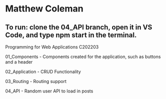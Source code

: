 # Matthew Coleman


## To run: clone the 04_API branch, open it in VS Code, and type npm start in the terminal.

Programming for Web Applications C202203

01_Components - Components created for the application, such as buttons and a header

02_Application - CRUD Functionality

03_Routing - Routing support

04_API - Random user API to load in posts

